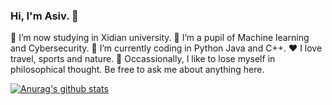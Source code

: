 ### Hi, I'm Asiv. 👋
🔭 I’m now studying in Xidian university.
🌱 I’m a pupil of Machine learning and Cybersecurity.
🤔 I’m currently coding in Python Java and C++.
❤️ I love travel, sports and nature.
💬 Occassionally, I like to lose myself in philosophical thought. Be free to ask me about anything here.

[![Anurag's github stats](https://github-readme-stats.vercel.app/api?username=asivwolf)](https://github.com/asivwolf?tab=repositories)
